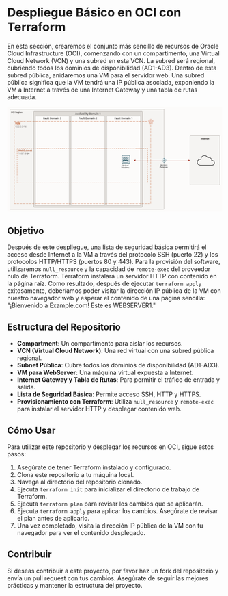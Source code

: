 # Despliegue Básico en OCI con Terraform

En esta sección, crearemos el conjunto más sencillo de recursos de Oracle Cloud Infrastructure (OCI), comenzando con un compartimento, una Virtual Cloud Network (VCN) y una subred en esta VCN. La subred será regional, cubriendo todos los dominios de disponibilidad (AD1-AD3). Dentro de esta subred pública, anidaremos una VM para el servidor web. Una subred pública significa que la VM tendrá una IP pública asociada, exponiendo la VM a Internet a través de una Internet Gateway y una tabla de rutas adecuada.

![alt text](image.png)

## Objetivo

Después de este despliegue, una lista de seguridad básica permitirá el acceso desde Internet a la VM a través del protocolo SSH (puerto 22) y los protocolos HTTP/HTTPS (puertos 80 y 443). Para la provisión del software, utilizaremos `null_resource` y la capacidad de `remote-exec` del proveedor nulo de Terraform. Terraform instalará un servidor HTTP con contenido en la página raíz. Como resultado, después de ejecutar `terraform apply` exitosamente, deberíamos poder visitar la dirección IP pública de la VM con nuestro navegador web y esperar el contenido de una página sencilla: "¡Bienvenido a Example.com! Este es WEBSERVER1."

## Estructura del Repositorio

- **Compartment**: Un compartimento para aislar los recursos.
- **VCN (Virtual Cloud Network)**: Una red virtual con una subred pública regional.
- **Subnet Pública**: Cubre todos los dominios de disponibilidad (AD1-AD3).
- **VM para WebServer**: Una máquina virtual expuesta a Internet.
- **Internet Gateway y Tabla de Rutas**: Para permitir el tráfico de entrada y salida.
- **Lista de Seguridad Básica**: Permite acceso SSH, HTTP y HTTPS.
- **Provisionamiento con Terraform**: Utiliza `null_resource` y `remote-exec` para instalar el servidor HTTP y desplegar contenido web.

## Cómo Usar

Para utilizar este repositorio y desplegar los recursos en OCI, sigue estos pasos:

1. Asegúrate de tener Terraform instalado y configurado.
2. Clona este repositorio a tu máquina local.
3. Navega al directorio del repositorio clonado.
4. Ejecuta `terraform init` para inicializar el directorio de trabajo de Terraform.
5. Ejecuta `terraform plan` para revisar los cambios que se aplicarán.
6. Ejecuta `terraform apply` para aplicar los cambios. Asegúrate de revisar el plan antes de aplicarlo.
7. Una vez completado, visita la dirección IP pública de la VM con tu navegador para ver el contenido desplegado.

## Contribuir

Si deseas contribuir a este proyecto, por favor haz un fork del repositorio y envía un pull request con tus cambios. Asegúrate de seguir las mejores prácticas y mantener la estructura del proyecto.